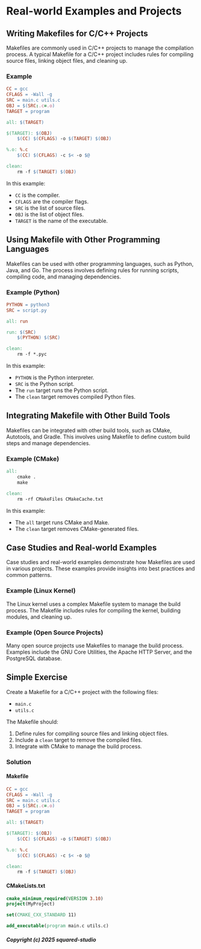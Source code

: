 # Real-world Examples and Projects

## Writing Makefiles for C/C++ Projects
Makefiles are commonly used in C/C++ projects to manage the compilation process. A typical Makefile for a C/C++ project includes rules for compiling source files, linking object files, and cleaning up.

### Example
```makefile
CC = gcc
CFLAGS = -Wall -g
SRC = main.c utils.c
OBJ = $(SRC:.c=.o)
TARGET = program

all: $(TARGET)

$(TARGET): $(OBJ)
    $(CC) $(CFLAGS) -o $(TARGET) $(OBJ)

%.o: %.c
    $(CC) $(CFLAGS) -c $< -o $@

clean:
    rm -f $(TARGET) $(OBJ)
```

In this example:
- `CC` is the compiler.
- `CFLAGS` are the compiler flags.
- `SRC` is the list of source files.
- `OBJ` is the list of object files.
- `TARGET` is the name of the executable.

## Using Makefile with Other Programming Languages
Makefiles can be used with other programming languages, such as Python, Java, and Go. The process involves defining rules for running scripts, compiling code, and managing dependencies.

### Example (Python)
```makefile
PYTHON = python3
SRC = script.py

all: run

run: $(SRC)
    $(PYTHON) $(SRC)

clean:
    rm -f *.pyc
```

In this example:
- `PYTHON` is the Python interpreter.
- `SRC` is the Python script.
- The `run` target runs the Python script.
- The `clean` target removes compiled Python files.

## Integrating Makefile with Other Build Tools
Makefiles can be integrated with other build tools, such as CMake, Autotools, and Gradle. This involves using Makefile to define custom build steps and manage dependencies.

### Example (CMake)
```makefile
all:
    cmake .
    make

clean:
    rm -rf CMakeFiles CMakeCache.txt
```

In this example:
- The `all` target runs CMake and Make.
- The `clean` target removes CMake-generated files.

## Case Studies and Real-world Examples
Case studies and real-world examples demonstrate how Makefiles are used in various projects. These examples provide insights into best practices and common patterns.

### Example (Linux Kernel)
The Linux kernel uses a complex Makefile system to manage the build process. The Makefile includes rules for compiling the kernel, building modules, and cleaning up.

### Example (Open Source Projects)
Many open source projects use Makefiles to manage the build process. Examples include the GNU Core Utilities, the Apache HTTP Server, and the PostgreSQL database.

## Simple Exercise
Create a Makefile for a C/C++ project with the following files:
- `main.c`
- `utils.c`

The Makefile should:
1. Define rules for compiling source files and linking object files.
2. Include a `clean` target to remove the compiled files.
3. Integrate with CMake to manage the build process.

### Solution
#### Makefile
```makefile
CC = gcc
CFLAGS = -Wall -g
SRC = main.c utils.c
OBJ = $(SRC:.c=.o)
TARGET = program

all: $(TARGET)

$(TARGET): $(OBJ)
    $(CC) $(CFLAGS) -o $(TARGET) $(OBJ)

%.o: %.c
    $(CC) $(CFLAGS) -c $< -o $@

clean:
    rm -f $(TARGET) $(OBJ)
```

#### CMakeLists.txt
```cmake
cmake_minimum_required(VERSION 3.10)
project(MyProject)

set(CMAKE_CXX_STANDARD 11)

add_executable(program main.c utils.c)
```


##### Copyright (c) 2025 squared-studio

